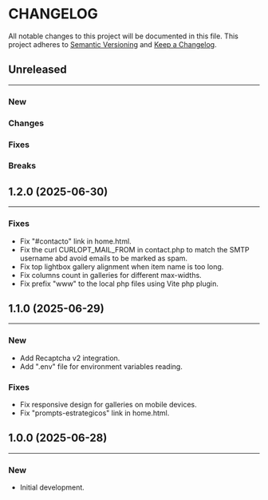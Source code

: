 # CHANGELOG

All notable changes to this project will be documented in this file.
This project adheres to [Semantic Versioning](http://semver.org/) and [Keep a Changelog](http://keepachangelog.com/).



## Unreleased
---

### New

### Changes

### Fixes

### Breaks


## 1.2.0 (2025-06-30)
---

### Fixes
- Fix "#contacto" link in home.html.
- Fix the curl CURLOPT_MAIL_FROM in contact.php to match the SMTP username abd avoid emails to be marked as spam.
- Fix top lightbox gallery alignment when item name is too long.
- Fix columns count in galleries for different max-widths.
- Fix prefix "www" to the local php files using Vite php plugin.


## 1.1.0 (2025-06-29)
---

### New
- Add Recaptcha v2 integration.
- Add ".env" file for environment variables reading.

### Fixes
- Fix responsive design for galleries on mobile devices.
- Fix "prompts-estrategicos" link in home.html.

## 1.0.0 (2025-06-28)
---

### New
- Initial development.
